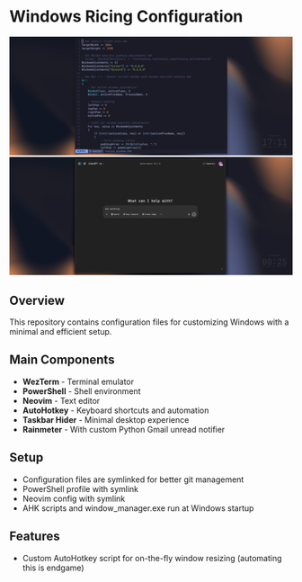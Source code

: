 # Windows Ricing Configuration

![Desktop Screenshot](image1.png)
![Desktop Screenshot](image2.png)

## Overview
This repository contains configuration files for customizing Windows with a minimal and efficient setup.

## Main Components
- **WezTerm** - Terminal emulator
- **PowerShell** - Shell environment
- **Neovim** - Text editor
- **AutoHotkey** - Keyboard shortcuts and automation
- **Taskbar Hider** - Minimal desktop experience
- **Rainmeter** - With custom Python Gmail unread notifier

## Setup
- Configuration files are symlinked for better git management
- PowerShell profile with symlink
- Neovim config with symlink
- AHK scripts and window_manager.exe run at Windows startup

## Features
- Custom AutoHotkey script for on-the-fly window resizing (automating this is endgame)